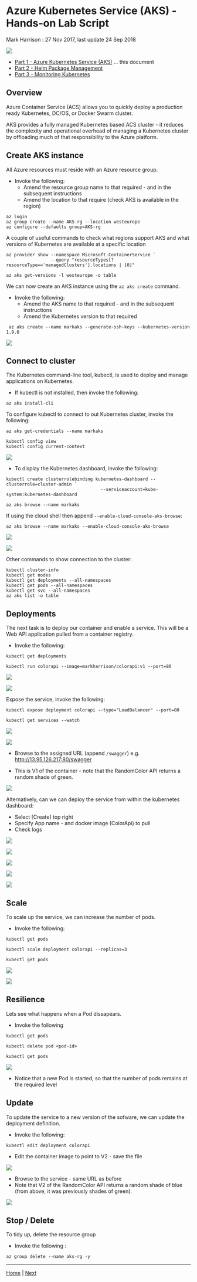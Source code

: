 # Azure Kubernetes Service (AKS) - Hands-on Lab Script

Mark Harrison : 27 Nov 2017, last update 24 Sep 2018

![](Images/AKS.png)

- [Part 1 - Azure Kubernetes Service (AKS)](aks-1.md) ... this document
- [Part 2 - Helm Package Management](aks-2.md)
- [Part 3 - Monitoring Kubernetes](aks-3.md)

## Overview

Azure Container Service (ACS) allows you to quickly deploy a production ready Kubernetes, DC/OS, or Docker Swarm cluster.

AKS provides a fully managed Kubernetes based ACS cluster - it reduces the complexity and operational overhead of managing a Kubernetes cluster by offloading much of that responsibility to the Azure platform.

## Create AKS instance

All Azure resources must reside with an Azure resource group.

- Invoke the following:
  - Amend the resource group name to that required - and in the subsequent instructions
  - Amend the location to that require (check AKS is available in the region)

```text
az login
az group create --name AKS-rg --location westeurope
az configure --defaults group=AKS-rg
```

A couple of useful commands to check what regions support AKS and what versions of Kubernetes are available at a specific location

```text
az provider show --namespace Microsoft.ContainerService `
                 --query "resourceTypes[?resourceType=='managedClusters'].locations | [0]"

az aks get-versions -l westeurope -o table
```

We can now create an AKS instance using the `az aks create` command.

- Invoke the following:
  - Amend the AKS name to that required - and in the subsequent instructions
  - Amend the Kubernetes version to that required

```text
 az aks create --name markaks --generate-ssh-keys --kubernetes-version 1.9.6
```

![](Images/AKSCreate.png)

## Connect to cluster

The Kubernetes command-line tool, kubectl, is used to deploy and manage applications on Kubernetes.

- If kubectl is not installed, then invoke the following:

```text
az aks install-cli
```

To configure kubectl to connect to out Kubernetes cluster, invoke the following:

```text
az aks get-credentials --name markaks

kubectl config view
kubectl config current-context
```

![](Images/AKSGetCredentials.png)

- To display the Kubernetes dashboard, invoke the following:

```text
kubectl create clusterrolebinding kubernetes-dashboard --clusterrole=cluster-admin `
                                    --serviceaccount=kube-system:kubernetes-dashboard

az aks browse --name markaks
```

If using the cloud shell then append `--enable-cloud-console-aks-browse`:

```text1
az aks browse --name markaks --enable-cloud-console-aks-browse
```

![](Images/AKSDashboard.png)

![](Images/AKSDashboard2.png)

Other commands to show connection to the cluster:

```text
kubectl cluster-info
kubectl get nodes
kubectl get deployments --all-namespaces
kubectl get pods --all-namespaces
kubectl get svc --all-namespaces
az aks list -o table
```

## Deployments

The next task is to deploy our container and enable a service.  This will be a Web API application pulled from a container registry.

- Invoke the following:

```text
kubectl get deployments

kubectl run colorapi --image=markharrison/colorapi:v1 --port=80
```

![](Images/AKSRun.png)

![](Images/AKSRun2.png)

Expose the service, invoke the following:

```text
kubectl expose deployment colorapi --type="LoadBalancer" --port=80

kubectl get services --watch
```

![](Images/AKSExpose.png)

![](Images/AKSExpose2.png)

- Browse to the assigned URL (append `/swagger`) e.g. <http://13.95.126.217:80/swagger>

- This is V1 of the container - note that the RandomColor API returns a random shade of green.

![](Images/AKSDeployedService.png)

Alternatively, can we can deploy the service from within the kubernetes dashboard:

- Select [Create] top right
- Specify App name - and docker image (ColorApi) to pull
- Check logs

![](Images/AKSDeploymentDB1.png)

![](Images/AKSDeploymentDB2.png)

![](Images/AKSDeploymentDB3.png)

![](Images/AKSDeploymentDB4.png)

![](Images/AKSDeploymentDB5.png)

## Scale

To scale up the service, we can increase the number of pods.

- Invoke the following:

```text
kubectl get pods

kubectl scale deployment colorapi --replicas=3

kubectl get pods
```

![](Images/AKSScale.png)

![](Images/AKSScaleDB.png)

## Resilience

Lets see what happens when a Pod dissapears.

- Invoke the following

```text
kubectl get pods

kubectl delete pod <pod-id>

kubectl get pods
```

![](Images/AKSKillPod.png)

- Notice that a new Pod is started, so that the number of pods remains at the required level

## Update

To update the service to a new version of the sofware, we can update the deployment definition.

- Invoke the following:

```text
kubectl edit deployment colorapi
```

- Edit the container image to point to V2 - save the file

![](Images/AKSUpdate.png)

- Browse to the service - same URL as before
- Note that V2 of the RandomColor API returns a random shade of blue (from above, it was previously shades of green).

![](Images/AKSDeployedService2.png)

## Stop / Delete

To tidy up, delete the resource group

- Invoke the following :

```text
az group delete --name aks-rg -y
```

---
[Home](aks-0.md) | [Next](aks-2.md)
